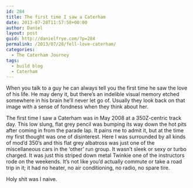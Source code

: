 ```yaml
---
id: 284
title: The first time I saw a Caterham
date: 2013-07-28T11:57:58+00:00
author: Daniel
layout: post
guid: http://danielfrye.com/?p=284
permalink: /2013/07/28/fell-love-caterham/
categories:
  - The Caterham Journey
tags:
  - build blog
  - Caterham
---
```

When you talk to a guy he can always tell you the first time he saw the love of his life. He may deny it, but there&#8217;s an indelible visual memory etched somewhere in his brain he&#8217;ll never let go of. Usually they look back on that image with a sense of fondness when they think about her.

The first time I saw a Caterham was in May 2008 at a 350Z-centric track day. This low slung, flat grey pencil was bumping its way down the hot pits after coming in from the parade lap. It pains me to admit it, but at the time my first thought was one of disinterest. Here I was surrounded by all kinds of mod&#8217;d 350&#8217;s and this flat grey albatross was just one of the miscellaneous cars in the &#8216;other&#8217; run group. It wasn&#8217;t sleek or sexy or turbo charged. It was just this striped down metal Twinkie one of the instructors rode on the weekends. It&#8217;s not like you&#8217;d actually commute or take a road trip in it; it had no heater, no air conditioning, no radio, no spare tire.

Holy shit was I naive.